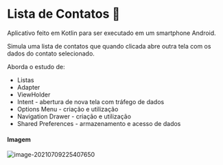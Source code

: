# Lista de Contatos :calling:

Aplicativo feito em Kotlin para ser executado em um smartphone Android.

Simula uma lista de contatos que quando clicada abre outra tela com os dados do contato selecionado.

Aborda o estudo de:

- Listas
- Adapter
- ViewHolder
- Intent - abertura de nova tela com tráfego de dados
- Options Menu - criação e utilização
- Navigation Drawer - criação e utilização
- Shared Preferences - armazenamento e acesso de dados



#### Imagem

![image-20210709225407650](C:\Users\guilh\AppData\Roaming\Typora\typora-user-images\image-20210709225407650.png)